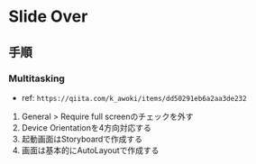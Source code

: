 #  Slide Over

## 手順
### Multitasking
- ref: `https://qiita.com/k_awoki/items/dd50291eb6a2aa3de232`
1. General > Require full screenのチェックを外す
2. Device Orientationを4方向対応する
3. 起動画面はStoryboardで作成する
4. 画面は基本的にAutoLayoutで作成する

